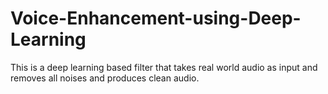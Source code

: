 # Voice-Enhancement-using-Deep-Learning
This is a deep learning based filter that takes real world audio as input and removes all noises and produces clean audio.
